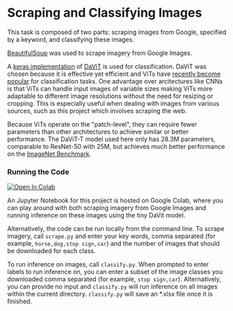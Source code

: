 # Scraping and Classifying Images

This task is composed of two parts: scraping images from Google, specified by a keyword, and classifying these images. 

[BeautifulSoup](https://pypi.org/project/beautifulsoup4/) was used to scrape imagery from Google Images.

A [keras implementation](https://github.com/leondgarse/keras_cv_attention_models/tree/main/keras_cv_attention_models/davit) of [DaViT](https://github.com/dingmyu/davit) is used for classification. DaViT was chosen because it is effective yet efficient and ViTs have [recently become popular](https://viso.ai/deep-learning/vision-transformer-vit/) for classification tasks. One advantage over arcitectures like CNNs is that ViTs can handle input images of variable sizes making ViTs more adaptable to different image resolutions without the need for resizing or cropping. This is especially useful when dealing with images from various sources, such as this project which involves scraping the web. 

Because ViTs operate on the "patch-level", they can require fewer parameters than other architectures to achieve similar or better performance. The DaViT-T model used here only has 28.3M parameters, comparable to ResNet-50 with 25M, but achieves much better performance on the [ImageNet Benchmark](https://paperswithcode.com/sota/image-classification-on-imagenet). 


### Running the Code

[![Open In Colab](https://colab.research.google.com/assets/colab-badge.svg)](https://colab.research.google.com/github/kittyschulz/scraped_image_classification/blob/main/scrape_and_classify.ipynb)

An Jupyter Notebook for this project is hosted on Google Colab, where you can play around with both scraping imagery from Google Images and running inference on these images using the tiny DaVit model.

Alternatively, the code can be run locally from the command line. To scrape imagery, call `scrape.py` and enter your key words, comma separated (for example, `horse,dog,stop sign,car`) and the number of images that should be downloaded for each class.

To run inference on images, call `classify.py`. When prompted to enter labels to run inference on, you can enter a subset of the image classes you downloaded comma separated (for example, `stop sign,car`). Alternatively, you can provide no input and `classify.py` will run inference on all images within the current directory. `classify.py` will save an *.xlsx file once it is finished.
